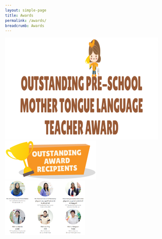 ```yaml
---
layout: simple-page
title: Awards
permalink: /awards/
breadcrumb: Awards
---
```


<img class="avia_image" src="/sitedata/wp-content/uploads/2018/06/award-title-1030x337.png" alt="" title="award-title" height="337">


<img class="avia_image" src="/sitedata/wp-content/uploads/2018/06/outstanding-award-recipients-title-300x128.png" alt="" title="outstanding-award-recipients-title" height="128">

<img src="/images/award1.PNG" height="180">
